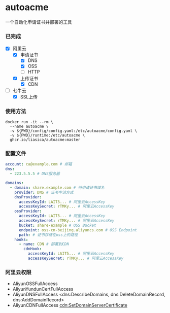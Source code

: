 # autoacme

一个自动化申请证书并部署的工具

### 已完成

- [x] 阿里云
  - [x] 申请证书
    - [x] DNS
    - [x] OSS
    - [ ] HTTP
  - [x] 上传证书
    - [x] CDN
- [ ] 七牛云
  - [x] SSL上传

### 使用方法

```shell
docker run -it --rm \
  --name autoacme \
  -v ${PWD}/config/config.yaml:/etc/autoacme/config.yaml \
  -v ${PWD}/runtime:/etc/autoacme \
  ghcr.io/liasica/autoacme:master
```

### 配置文件

```yaml
account: ca@example.com # 邮箱
dns:
  - 223.5.5.5 # DNS服务器

domains:
  - domain: share.example.com # 待申请证书域名
    provider: DNS # 证书申请方式
    dnsProvider:
      accessKeyId: LAIT5... # 阿里云AccessKey
      accessKeySecret: rTMKy... # 阿里云AccessKey
    ossProvider:
      accessKeyId: LAIT5... # 阿里云AccessKey
      accessKeySecret: rTMKy... # 阿里云AccessKey
      bucket: share-example # OSS Bucket
      endpoint: oss-cn-beijing.aliyuncs.com # OSS Endpoint
      path: # 证书存储在oss上的路径
    hooks:
      - name: CDN # 部署到CDN
        cdnHook:
          accessKeyId: LAIT5... # 阿里云AccessKey
          accessKeySecret: rTMKy... # 阿里云AccessKey
```

### 阿里云权限

- AliyunOSSFullAccess
- AliyunYundunCertFullAccess
- AliyunDNSFullAccess <dns:DescribeDomains, dns:DeleteDomainRecord, dns:AddDomainRecord>
- AliyunCDNFullAccess <cdn:SetDomainServerCertificate>
